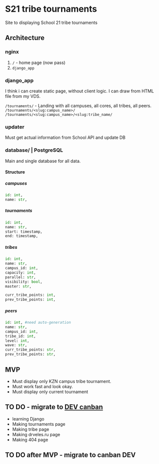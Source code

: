 # S21 tribe tournaments
Site to displaying School 21 tribe tournaments

## Architecture
### nginx
1. `/` - home page (now pass) <br> 
2. `django_app`

### django_app
I think i can create static page, without client logic. I can draw from HTML file from my VDS.

`/tournaments/` - Landing with all campuses, all cores, all tribes, all peers. <br>
`/tournaments/<slug:campus_name>/` <br>
`/tournaments/<slug:campus_name>/<slug:tribe_name/` <br>


### updater
Must get actual information from School API and update DB

### database/ | PostgreSQL
Main and single database for all data.

#### Structure 
##### campuses
```py
id: int,
name: str,
```
##### tournaments
```py
id: int,
name: str,
start: timestamp,
end: timestamp,
```

##### tribes
```py
id: int,
name: str,
campus_id: int,
capacity: int,
parallel: str,
visibility: bool, 
master: str,

curr_tribe_points: int,
prev_tribe_points: int,
```

##### peers
```py
id: int, #need auto-generation
name: str,
campus_id: int,
tribe_id: int,
level: int,
wave: str,
curr_tribe_points: str,
prev_tribe_points: str,
```

## MVP
- Must display only KZN campus tribe tournament. 
- Must work fast and look okay.
- Must display only current tournament

## TO DO - migrate to [DEV canban](https://github.com/users/drveles/projects/6/views/1) 
- learning Django
- Making tournaments page
- Making tribe page
- Making drveles.ru page
- Making 404 page

## TO DO after MVP - migrate to canban DEV 
